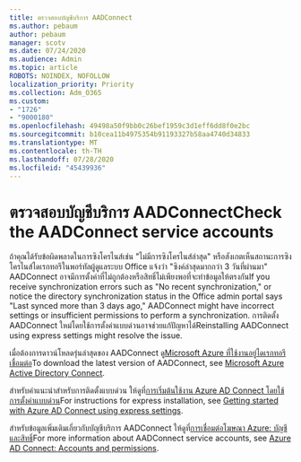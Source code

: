 ```yaml
---
title: ตรวจสอบบัญชีบริการ AADConnect
ms.author: pebaum
author: pebaum
manager: scotv
ms.date: 07/24/2020
ms.audience: Admin
ms.topic: article
ROBOTS: NOINDEX, NOFOLLOW
localization_priority: Priority
ms.collection: Adm_O365
ms.custom:
- "1726"
- "9000180"
ms.openlocfilehash: 49498a50f9bb0c26bef1959c3d1eff6dd8f0e2bc
ms.sourcegitcommit: b10cea11b4975354b91193327b58aa4740d34833
ms.translationtype: MT
ms.contentlocale: th-TH
ms.lasthandoff: 07/28/2020
ms.locfileid: "45439936"
---
```

# <a name="check-the-aadconnect-service-accounts"></a><span data-ttu-id="58e53-102">ตรวจสอบบัญชีบริการ AADConnect</span><span class="sxs-lookup"><span data-stu-id="58e53-102">Check the AADConnect service accounts</span></span>

<span data-ttu-id="58e53-103">ถ้าคุณได้รับข้อผิดพลาดในการซิงโครไนส์เช่น "ไม่มีการซิงโครไนส์ล่าสุด" หรือสังเกตเห็นสถานะการซิงโครไนส์ไดเรกทอรีในพอร์ทัลผู้ดูแลระบบ Office แจ้งว่า "ซิงค์ล่าสุดมากกว่า 3 วันที่ผ่านมา" AADConnect อาจมีการตั้งค่าที่ไม่ถูกต้องหรือสิทธิ์ไม่เพียงพอที่จะทําข้อมูลให้ตรงกัน</span><span class="sxs-lookup"><span data-stu-id="58e53-103">If you receive synchronization errors such as "No recent synchronization," or notice the directory synchronization status in the Office admin portal says "Last synced more than 3 days ago," AADConnect might have incorrect settings or insufficient permissions to perform a synchronization.</span></span> <span data-ttu-id="58e53-104">การติดตั้ง AADConnect ใหม่โดยใช้การตั้งค่าแบบด่วนอาจช่วยแก้ปัญหาได้</span><span class="sxs-lookup"><span data-stu-id="58e53-104">Reinstalling AADConnect using express settings might resolve the issue.</span></span>

<span data-ttu-id="58e53-105">เมื่อต้องการดาวน์โหลดรุ่นล่าสุดของ AADConnect ดู[Microsoft Azure ที่ใช้งานอยู่ไดเรกทอรีเชื่อมต่อ](https://go.microsoft.com/fwlink/?LinkId=615771)</span><span class="sxs-lookup"><span data-stu-id="58e53-105">To download the latest version of AADConnect, see [Microsoft Azure Active Directory Connect](https://go.microsoft.com/fwlink/?LinkId=615771).</span></span>

<span data-ttu-id="58e53-106">สําหรับคําแนะนําสําหรับการติดตั้งแบบด่วน ให้ดูที่[การเริ่มต้นใช้งาน Azure AD Connect โดยใช้การตั้งค่าแบบด่วน](https://docs.microsoft.com/azure/active-directory/hybrid/how-to-connect-install-express)</span><span class="sxs-lookup"><span data-stu-id="58e53-106">For instructions for express installation, see [Getting started with Azure AD Connect using express settings](https://docs.microsoft.com/azure/active-directory/hybrid/how-to-connect-install-express).</span></span>

<span data-ttu-id="58e53-107">สําหรับข้อมูลเพิ่มเติมเกี่ยวกับบัญชีบริการ AADConnect ให้ดูที่[การเชื่อมต่อโฆษณา Azure: บัญชีและสิทธิ์](https://docs.microsoft.com/azure/active-directory/hybrid/reference-connect-accounts-permissions)</span><span class="sxs-lookup"><span data-stu-id="58e53-107">For more information about AADConnect service accounts, see [Azure AD Connect: Accounts and permissions](https://docs.microsoft.com/azure/active-directory/hybrid/reference-connect-accounts-permissions).</span></span>